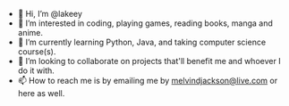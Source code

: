 - 👋 Hi, I’m @lakeey
- 👀 I’m interested in coding, playing games, reading books, manga and anime.
- 🌱 I’m currently learning Python, Java, and taking computer science course(s).
- 💞️ I’m looking to collaborate on projects that'll benefit me and whoever I do it with.
- 📫 How to reach me is by emailing me by melvindjackson@live.com or here as well.

<!---
lakeey/lakeey is a ✨ special ✨ repository because its `README.md` (this file) appears on your GitHub profile.
You can click the Preview link to take a look at your changes.
--->
